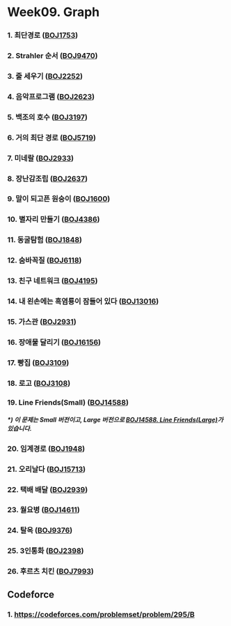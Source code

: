# Week09. Graph

### 1. 최단경로 					      ([BOJ1753](https://boj.kr/1753))

### 2. Strahler 순서 				    ([BOJ9470](https://boj.kr/9470)) 

### 3. 줄 세우기 					     ([BOJ2252](https://boj.kr/2252))

### 4. 음악프로그램 					([BOJ2623](https://boj.kr/2623))

### 5. 백조의 호수 					  ([BOJ3197](https://boj.kr/3197))

### 6. 거의 최단 경로 				     ([BOJ5719](https://boj.kr/5719))

### 7. 미네랄 						 ([BOJ2933](https://boj.kr/2933))

### 8. 장난감조립 					   ([BOJ2637](https://boj.kr/2637))

### 9. 말이 되고픈 원숭이 			       ([BOJ1600](https://boj.kr/1600))

### 10. 별자리 만들기 				    ([BOJ4386](https://boj.kr/4386))

### 11. 동굴탐험 					    ([BOJ1848](https://boj.kr/1848))

### 12. 숨바꼭질 					    ([BOJ6118](https://boj.kr/6118))

### 13. 친구 네트워크 				     ([BOJ4195](https://boj.kr/4195))

### 14. 내 왼손에는 흑염룡이 잠들어 있다	([BOJ13016](https://boj.kr/13016))

### 15. 가스관 						([BOJ2931](https://boj.kr/2931))

### 16. 장애물 달리기 				     ([BOJ16156](https://boj.kr/16156))

### 17. 빵집 						    ([BOJ3109](https://boj.kr/3109))

### 18. 로고 						    ([BOJ3108](https://boj.kr/3108))

### 19. Line Friends(Small) 		      ([BOJ14588](https://boj.kr/14588))

##### *) 이 문제는 Small 버전이고, Large 버전으로 [BOJ14588. Line Friends(Large)](https://boj.kr/14588)가 있습니다.

### 20. 임계경로 					     ([BOJ1948](https://boj.kr/1948))

### 21. 오리날다 					     ([BOJ15713](https://boj.kr/15713))

### 22. 택배 배달 				   	 ([BOJ2939](https://boj.kr/2939))

### 23. 월요병 						 ([BOJ14611](https://boj.kr/14611))

### 24. 탈옥 						    ([BOJ9376](https://boj.kr/9376))

### 25. 3인통화 					       ([BOJ2398](https://boj.kr/2398))

### 26. 후르츠 치킨 					  ([BOJ7993](https://boj.kr/7993))



## Codeforce 

### 1. https://codeforces.com/problemset/problem/295/B





